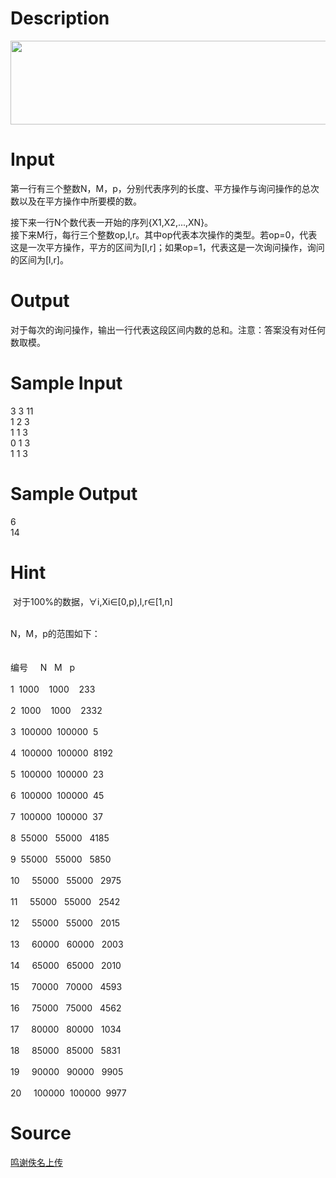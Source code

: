 
# Description

<div class="content"><p><img src="/source/bzoj/4105/img/aHR0cHM6Ly9seWRzeS5jb20vSnVkZ2VPbmxpbmUvdXBsb2FkLzIwMTUwNi8xMS5KUEc=.JPG" width="576" height="134" alt=""/></p>
<div></div></div>

# Input

<div class="content"><p>第一行有三个整数N，M，p，分别代表序列的长度、平方操作与询问操作的总次数以及在平方操作中所要模的数。</p>
<div></div>
<div>接下来一行N个数代表一开始的序列{X1,X2,...,XN}。</div>
<div></div>
<div>接下来M行，每行三个整数op,l,r。其中op代表本次操作的类型。若op=0，代表这是一次平方操作，平方的区间为[l,r]；如果op=1，代表这是一次询问操作，询问的区间为[l,r]。</div>
<div></div></div>

# Output

<div class="content"><p>对于每次的询问操作，输出一行代表这段区间内数的总和。注意：答案没有对任何数取模。</p>
<div></div></div>

# Sample Input

<div class="content"><span class="sampledata">3 3 11<br/>
1 2 3<br/>
1 1 3<br/>
0 1 3<br/>
1 1 3</span></div>

# Sample Output

<div class="content"><span class="sampledata">6<br/>
14</span></div>

# Hint

<div class="content"><p></p><p> 对于100%的数据，∀i,Xi∈[0,p),l,r∈[1,n]</p><br/>
<div>N，M，p的范围如下：</div><br/>
<div></div><br/>
<div>编号<span class="Apple-tab-span" style="white-space:pre">	</span> N<span class="Apple-tab-span" style="white-space:pre">	</span> M<span class="Apple-tab-span" style="white-space:pre">	</span> p</div><br/>
<div>1<span class="Apple-tab-span" style="white-space:pre">	</span> 1000<span class="Apple-tab-span" style="white-space:pre">	</span> 1000<span class="Apple-tab-span" style="white-space:pre">	</span> 233</div><br/>
<div>2<span class="Apple-tab-span" style="white-space:pre">	</span> 1000<span class="Apple-tab-span" style="white-space:pre">	</span> 1000<span class="Apple-tab-span" style="white-space:pre">	</span> 2332</div><br/>
<div>3<span class="Apple-tab-span" style="white-space:pre">	</span> 100000<span class="Apple-tab-span" style="white-space:pre">	</span> 100000<span class="Apple-tab-span" style="white-space:pre">	</span> 5</div><br/>
<div>4<span class="Apple-tab-span" style="white-space:pre">	</span> 100000<span class="Apple-tab-span" style="white-space:pre">	</span> 100000<span class="Apple-tab-span" style="white-space:pre">	</span> 8192</div><br/>
<div>5<span class="Apple-tab-span" style="white-space:pre">	</span> 100000<span class="Apple-tab-span" style="white-space:pre">	</span> 100000<span class="Apple-tab-span" style="white-space:pre">	</span> 23</div><br/>
<div>6<span class="Apple-tab-span" style="white-space:pre">	</span> 100000<span class="Apple-tab-span" style="white-space:pre">	</span> 100000<span class="Apple-tab-span" style="white-space:pre">	</span> 45</div><br/>
<div>7<span class="Apple-tab-span" style="white-space:pre">	</span> 100000<span class="Apple-tab-span" style="white-space:pre">	</span> 100000<span class="Apple-tab-span" style="white-space:pre">	</span> 37</div><br/>
<div>8<span class="Apple-tab-span" style="white-space:pre">	</span> 55000<span class="Apple-tab-span" style="white-space:pre">	</span> 55000<span class="Apple-tab-span" style="white-space:pre">	</span> 4185</div><br/>
<div>9<span class="Apple-tab-span" style="white-space:pre">	</span> 55000<span class="Apple-tab-span" style="white-space:pre">	</span> 55000<span class="Apple-tab-span" style="white-space:pre">	</span> 5850</div><br/>
<div>10<span class="Apple-tab-span" style="white-space:pre">	</span> 55000<span class="Apple-tab-span" style="white-space:pre">	</span> 55000<span class="Apple-tab-span" style="white-space:pre">	</span> 2975</div><br/>
<div>11<span class="Apple-tab-span" style="white-space:pre">	</span> 55000<span class="Apple-tab-span" style="white-space:pre">	</span> 55000<span class="Apple-tab-span" style="white-space:pre">	</span> 2542</div><br/>
<div>12<span class="Apple-tab-span" style="white-space:pre">	</span> 55000<span class="Apple-tab-span" style="white-space:pre">	</span> 55000<span class="Apple-tab-span" style="white-space:pre">	</span> 2015</div><br/>
<div>13<span class="Apple-tab-span" style="white-space:pre">	</span> 60000<span class="Apple-tab-span" style="white-space:pre">	</span> 60000<span class="Apple-tab-span" style="white-space:pre">	</span> 2003</div><br/>
<div>14<span class="Apple-tab-span" style="white-space:pre">	</span> 65000<span class="Apple-tab-span" style="white-space:pre">	</span> 65000<span class="Apple-tab-span" style="white-space:pre">	</span> 2010</div><br/>
<div>15<span class="Apple-tab-span" style="white-space:pre">	</span> 70000<span class="Apple-tab-span" style="white-space:pre">	</span> 70000<span class="Apple-tab-span" style="white-space:pre">	</span> 4593</div><br/>
<div>16<span class="Apple-tab-span" style="white-space:pre">	</span> 75000<span class="Apple-tab-span" style="white-space:pre">	</span> 75000<span class="Apple-tab-span" style="white-space:pre">	</span> 4562</div><br/>
<div>17<span class="Apple-tab-span" style="white-space:pre">	</span> 80000<span class="Apple-tab-span" style="white-space:pre">	</span> 80000<span class="Apple-tab-span" style="white-space:pre">	</span> 1034</div><br/>
<div>18<span class="Apple-tab-span" style="white-space:pre">	</span> 85000<span class="Apple-tab-span" style="white-space:pre">	</span> 85000<span class="Apple-tab-span" style="white-space:pre">	</span> 5831</div><br/>
<div>19<span class="Apple-tab-span" style="white-space:pre">	</span> 90000<span class="Apple-tab-span" style="white-space:pre">	</span> 90000<span class="Apple-tab-span" style="white-space:pre">	</span> 9905</div><br/>
<div>20<span class="Apple-tab-span" style="white-space:pre">	</span> 100000<span class="Apple-tab-span" style="white-space:pre">	</span> 100000<span class="Apple-tab-span" style="white-space:pre">	</span> 9977</div><p></p></div>

# Source

<div class="content"><p><a href="problemset.php?search=鸣谢佚名上传">鸣谢佚名上传</a></p></div>

